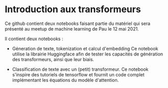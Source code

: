 # Introduction aux transformeurs

Ce github contient deux notebooks faisant partie du matériel qui sera présenté au meetup de machine learning de Pau le 12 mai 2021. 

Il contient deux notebooks : 

- Géneration de texte, tokenization et calcul d'embedding
Ce notebook utilise la librairie Huggingface afin de tester les capacités de génération des transformeurs, ainsi que leur biais.

- Classification de texte avec un (petit) transformeur. 
Ce notebook s'inspire des tutoriels de tensorflow et fournit un code complet implémentant les équations du modèle d'attention. 
